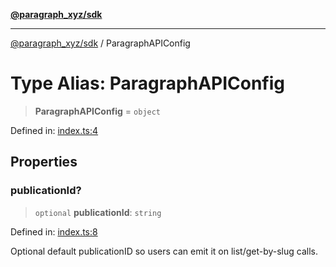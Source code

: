 [**@paragraph_xyz/sdk**](../README.md)

***

[@paragraph_xyz/sdk](../README.md) / ParagraphAPIConfig

# Type Alias: ParagraphAPIConfig

> **ParagraphAPIConfig** = `object`

Defined in: [index.ts:4](https://github.com/paragraph-xyz/paragraph-sdk-js/blob/f8993c54c2ea9d13f3484b45ba7df3f1f2a8d8d6/src/index.ts#L4)

## Properties

### publicationId?

> `optional` **publicationId**: `string`

Defined in: [index.ts:8](https://github.com/paragraph-xyz/paragraph-sdk-js/blob/f8993c54c2ea9d13f3484b45ba7df3f1f2a8d8d6/src/index.ts#L8)

Optional default publicationID so users can emit it on list/get-by-slug calls.
